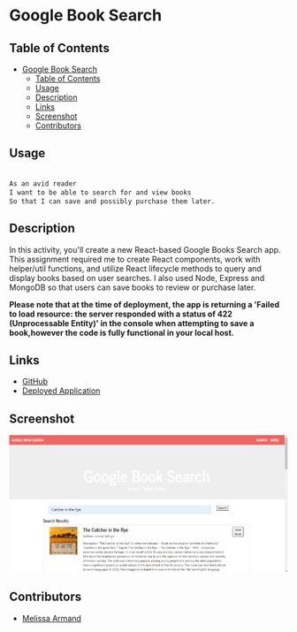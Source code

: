 # Google Book Search



## Table of Contents

- [Google Book Search](#google-book-search)
  - [Table of Contents](#table-of-contents)
  - [Usage](#usage)
  - [Description](#description)
  - [Links](#links)
  - [Screenshot](#screenshot)
  - [Contributors](#contributors)



## Usage
```

As an avid reader
I want to be able to search for and view books
So that I can save and possibly purchase them later.

```

## Description
In this activity, you'll create a new React-based Google Books Search app. This assignment required me to create React components, work with helper/util functions, and utilize React lifecycle methods to query and display books based on user searches. I also used Node, Express and MongoDB so that users can save books to review or purchase later. 

**Please note that at the time of deployment, the app is returning a 'Failed to load resource: the server responded with a status of 422 (Unprocessable Entity)' in the console when attempting to save a book,however the code is fully functional in your local host.**

## Links

* [GitHub](https://github.com/melissarmand/googlebookssearch)
* [Deployed Application](https://search-google-b.herokuapp.com/)

## Screenshot
 ![Screenshot](Google%20Book%20Search%20Screenshot.png)

## Contributors

* [Melissa Armand](https://github.com/melissarmand)